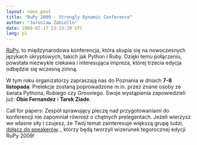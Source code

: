 ```yaml
---
layout: news_post
title: "RuPy 2009 - Strongly Dynamic Conference"
author: "Jaroslaw Zabiello"
date: 2009-07-17 23:23:20 UTC
lang: pl
---
```


[RuPy][1], to międzynarodowa konferencja, która skupia się na
nowoczesnych językach skryptowych, takich jak Python i Ruby. Dzięki temu
połączeniu, powstała niezwykle ciekawa i interesująca impreza, której
trzecia edycja odbędzie się wczesną zimną.

W tym roku organizatorzy zapraszają nas do Poznania w dniach **7-8
listopada**. Prelekcje zostaną poprowadzone m.in. przez znane osoby ze
świata Pythona, Rubiego czy Grooviego. Swoje wystąpienia zapowiedzieli
już: **Obie Fernandez** i **Tarek Ziade**.

Call for papers: Zespół sprawujący pieczę nad przygotowaniami do
konferencji nie zapomniał również o chętnych prelegentach. Jeżeli
wierzysz we własne siły i czujesz, że Twój temat zainteresuje większą
grupę ludzi, [dołącz do speakerów][2].., którzy będą tworzyli wizerunek
tegorocznej edycji RuPy 2009!



[1]: http://rupy.eu 
[2]: https://spreadsheets.google.com/viewform?formkey=dEFEYndsQWR2TGFzRFpzcU9IbFlCT2c6MA 
